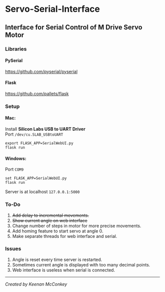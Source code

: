 # Servo-Serial-Interface

## Interface for Serial Control of M Drive Servo Motor

### Libraries

#### PySerial
https://github.com/pyserial/pyserial

#### Flask
https://github.com/pallets/flask

### Setup

#### Mac:
Install **Silicon Labs USB to UART Driver**  
Port `/dev/cu.SLAB_USBtoUART`

```
export FLASK_APP=SerialWebUI.py
flask run
```

#### Windows:
Port `COM9`

```
set FLASK_APP=SerialWebUI.py
flask run
```

Server is at localhost `127.0.0.1:5000`

### To-Do
1. ~~Add delay to incremental movements.~~  
2. ~~Show current angle on web interface~~
3. Change number of steps in motor for more precise movements.  
4. Add homing feature to start servo at angle 0.  
5. Make separate threads for web interface and serial.

### Issues
1. Angle is reset every time server is restarted.  
2. Sometimes current angle is displayed with too many decimal points.  
3. Web interface is useless when serial is connected.

---

*Created by Keenan McConkey*
